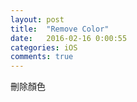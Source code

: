 ```yaml
---
layout: post
title:  "Remove Color"
date:   2016-02-16 0:00:55
categories: iOS
comments: true
---
```


刪除顏色

<script src="https://gist.github.com/fengyitsai/5be0160c7617734f6585.js"></script>
